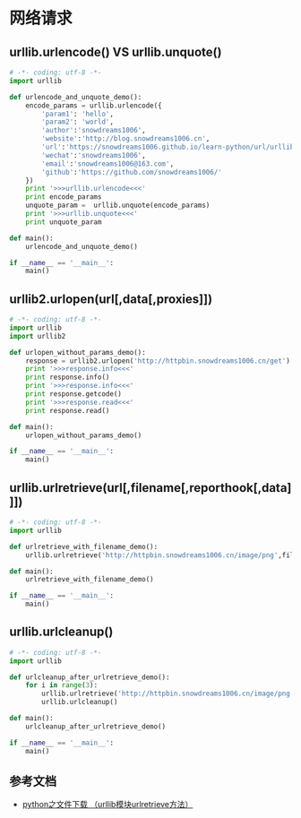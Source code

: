 # 网络请求

## urllib.urlencode() VS urllib.unquote()

```python
# -*- coding: utf-8 -*-
import urllib

def urlencode_and_unquote_demo():
    encode_params = urllib.urlencode({
        'param1': 'hello', 
        'param2': 'world',
        'author':'snowdreams1006',
        'website':'http://blog.snowdreams1006.cn',
        'url':'https://snowdreams1006.github.io/learn-python/url/urllib/about.html',
        'wechat':'snowdreams1006',
        'email':'snowdreams1006@163.com',
        'github':'https://github.com/snowdreams1006/'
    })
    print '>>>urllib.urlencode<<<'
    print encode_params
    unquote_param =  urllib.unquote(encode_params)
    print '>>>urllib.unquote<<<'
    print unquote_param

def main():
    urlencode_and_unquote_demo()

if __name__ == '__main__':
    main()
```

## urllib2.urlopen(url[,data[,proxies]])

```python
# -*- coding: utf-8 -*-
import urllib
import urllib2

def urlopen_without_params_demo():
    response = urllib2.urlopen('http://httpbin.snowdreams1006.cn/get')
    print '>>>response.info<<<'
    print response.info()
    print '>>>response.info<<<'
    print response.getcode()
    print '>>>response.read<<<'
    print response.read()

def main():
    urlopen_without_params_demo()

if __name__ == '__main__':
    main()
```

## urllib.urlretrieve(url[,filename[,reporthook[,data]]])

```python
# -*- coding: utf-8 -*-
import urllib

def urlretrieve_with_filename_demo():
    urllib.urlretrieve('http://httpbin.snowdreams1006.cn/image/png',filename='./images/urlretrieve_with_filename_demo.png')

def main():
    urlretrieve_with_filename_demo()

if __name__ == '__main__':
    main()
```

## urllib.urlcleanup()

```python
# -*- coding: utf-8 -*-
import urllib

def urlcleanup_after_urlretrieve_demo():
    for i in range(3):
        urllib.urlretrieve('http://httpbin.snowdreams1006.cn/image/png',filename='./images/urlcleanup_after_urlretrieve_demo(%d).png' % i)
        urllib.urlcleanup()

def main():
    urlcleanup_after_urlretrieve_demo()

if __name__ == '__main__':
    main()
```

## 参考文档

- [python之文件下载 （urllib模块urlretrieve方法）](https://www.cnblogs.com/wanghuixi/p/12116005.html)
